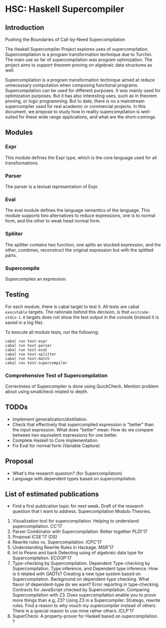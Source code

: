 
# HSC: Haskell Supercompiler

## Introduction

Pushing the Boundaries of Call-by-Need Supercompilation

The Haskell Supercompiler Project explores uses of supercompilation.
Supercompilation is a program transformation technique due to Turchin.
The main use so far of supercompilation was program optimization.
The project aims to support theorem proving on algebraic data structures
as well.

Supercompilation is a program transformation technique aimed at reduce unnecessary computation when composing functional programs.
Supercompilation can be used for different purposes.
It was mainly used for optimization purposes.
But it has also interesting uses, such as in theorem proving, or logic programming.
But to date, there is no a mainstream supercompiler used for real academic or commercial projects.
In this document, we propose to study how in reality supercompilation is
well-suited for these wide range applications, and what are the short-comings.

## Modules

### Expr

This module defines the Expr type,
which is the core language used for all transformations.

### Parser

The parser is a textual representation of Expr.

### Eval

The eval module defines the language semantics of the language.
This module supports two alternatives to reduce expressions,
one is to normal form, and the other to weak head normal form.

### Spliiter

The splitter contains two function, one splits an stucked expression,
and the other, combines, reconstruct the original expression but with the
splitted parts.

### Supercompile

Supercompiles an expression.

## Testing

For each module, there is cabal target to test it.
All tests are cabal `executable` targets.
The rationale behind this decision, is that `exitcode-stdio-1.0` targets does not show the test output in the console (instead it is saved in a log file).

To execute all module tests, run the following:

```
cabal run test-expr
cabal run test-parser
cabal run test-eval
cabal run test-splitter
cabal run test-match
cabal run test-supercompiler
```

### Comprehensive Test of Supercompilation

Correctness of Supercompiler is done using QuickCheck.
Mention problem about using smallcheck related to depth.

## TODOs

* Implement generalization/distillation.
* Check that effectively that supercompiled expression is
  "better" than the input expression.
  What does "better" mean: How do we compare between two equivalent
  expressions for one better.
* Complete Haskell to Core implementation.
* Fix Eval for normal form (Variable Capture)

## Proposal

* What's the research question? (for Supercompilation)
* Language with dependent types based on supercompilation.

## List of estimated publications

* Find a first publication topic for next week.
  Draft of the research question that I want to address.
  Supercompilation Modulo Theories.

1. Visualization tool for supercompilation.
  Helping to understand supercompilation.
  CC'17
2. Parser Combinator with Supercompilation: Better together
  PLDI'17
3. Proposal
  ICSE'17 (DS)
4. Rewrite rules vs. Supercompilation.
  ICPC'17
5. Understanding Rewrite Rules in Hackage.
  MSR'17
6. Int to Peano and back
  Detecting using of algebraic data type for Supercompilation.
  ECOOP'17
7. Type-checking by Supercompilation.
  Dependent Type-checking by Supercompilation.
  Type inference, and Dependent type inference.
  How is it related with GADTs?
  Creating a new type system based on Supercompilation.
  Background on dependent-type checking.
  What flavor of dependent-type do we want?
  Error reporting in type-checking.
  Contracts for JavaScript checked by Supercompilation.
  Comparing Supercompilation with Z3.
  Does supercompilation enable you to prove more things than e.g, Z3?
  Using Z3 in a Supercompiler.
  Stratego, rewrite rules.
  Find a reason to why vouch my supercompiler instead of others.
    There is a special reason to use mine rather others.
  ICLP'17
8. SuperCheck: A property-prover for Haskell based on supercompilation.
  ?
